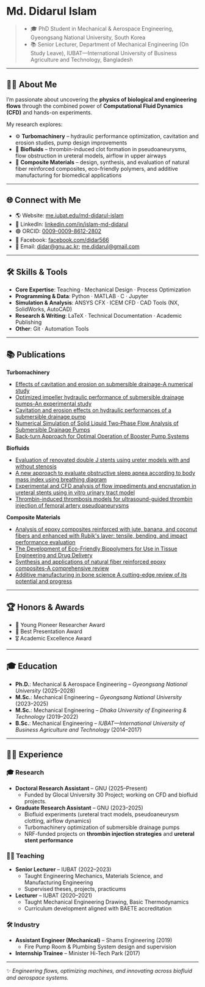 # Md. Didarul Islam  

> - 🎓 PhD Student in Mechanical & Aerospace Engineering, Gyeongsang National University, South Korea 
> - 📚 Senior Lecturer, Department of Mechanical Engineering (On Study Leave), IUBAT—International University of Business Agriculture and Technology, Bangladesh
---

## 👨‍💻 About Me  

I’m passionate about uncovering the **physics of biological and engineering flows** through the combined power of **Computational Fluid Dynamics (CFD)** and hands-on experiments.  

My research explores:  
- ⚙️ **Turbomachinery** – hydraulic performance optimization, cavitation and erosion studies, pump design improvements 
- 🔬 **Biofluids** – thrombin-induced clot formation in pseudoaneurysms, flow obstruction in ureteral models, airflow in upper airways
- 🧵 **Composite Materials** – design, synthesis, and evaluation of natural fiber reinforced composites, eco-friendly polymers, and additive manufacturing for biomedical applications
---

## 🌐 Connect with Me  

- 🌎 Website: [me.iubat.edu/md-didarul-islam](https://me.iubat.edu/md-didarul-islam/)  
- 💼 LinkedIn: [linkedin.com/in/islam-md-didarul](https://www.linkedin.com/in/islam-md-didarul)  
- 🟢 ORCID: [0009-0009-8612-2802](https://orcid.org/0009-0009-8612-2802)  
- 📘 Facebook: [facebook.com/didar566](https://www.facebook.com/didar566)  
- 📧 Email: didar@gnu.ac.kr; me.didarul@gmail.com
---

## 🛠️ Skills & Tools  

- **Core Expertise**: Teaching · Mechanical Design · Process Optimization  
- **Programming & Data**: Python · MATLAB · C · Jupyter  
- **Simulation & Analysis**: ANSYS CFX · ICEM CFD · CAD Tools (NX, SolidWorks, AutoCAD) 
- **Research & Writing**: LaTeX · Technical Documentation · Academic Publishing  
- **Other**: Git · Automation Tools  
---

## 📚 Publications  

**Turbomachinery**
- [Effects of cavitation and erosion on submersible drainage-A numerical study](https://doi.org/10.1063/5.0223126)
- [Optimized impeller hydraulic performance of submersible drainage pumps-An experimental study](https://doi.org/10.1063/5.0243408)
- [Cavitation and erosion effects on hydraulic performances of a submersible drainage pump](https://doi.org/10.1016/j.aej.2024.11.060)
- [Numerical Simulation of Solid Liquid Two‐Phase Flow Analysis of Submersible Drainage Pumps](https://doi.org/10.1002/ird.3119)
- [Back-turn Approach for Optimal Operation of Booster Pump Systems](https://doi.org/10.47176/jafm.18.9.3428)

**Biofluids**
- [Evaluation of renovated double J stents using ureter models with and without stenosis](https://doi.org/10.1007/s00345-024-04920-7)
- [A new approach to evaluate obstructive sleep apnea according to body mass index using breathing diagram](https://doi.org/10.1063/5.0223081)
- [Experimental and CFD analysis of flow impediments and encrustation in ureteral stents using in vitro urinary tract model](https://doi.org/10.1038/s41598-025-04248-1)
- [Thrombin-induced thrombosis models for ultrasound-guided thrombin injection of femoral artery pseudoaneurysms](https://doi.org/10.1063/5.0279546)

**Composite Materials**
- [Analysis of epoxy composites reinforced with jute, banana, and coconut fibers and enhanced with Rubik's layer: tensile, bending, and impact performance evaluation](https://doi.org/10.1016/j.jmbbm.2023.106151)
- [The Development of Eco-Friendly Biopolymers for Use in Tissue Engineering and Drug Delivery](https://doi.org/10.1155/2023/9270064)
- [Synthesis and applications of natural fiber reinforced epoxy composites-A comprehensive review](https://doi.org/10.1002/pls2.10161)
- [Additive manufacturing in bone science A cutting-edge review of its potential and progress](https://doi.org/10.1016/j.medntd.2025.100379)
---

## 🏆 Honors & Awards  

- 🥇 Young Pioneer Researcher Award  
- 🏅 Best Presentation Award  
- 🎖️ Academic Excellence Award
---

## 🎓 Education  

- **Ph.D.**: Mechanical & Aerospace Engineering – *Gyeongsang National University* (2025–2028)  
- **M.Sc.**: Mechanical Engineering – *Gyeongsang National University* (2023–2025)  
- **M.Sc.**: Mechanical Engineering – *Dhaka University of Engineering & Technology* (2019–2022)  
- **B.Sc.**: Mechanical Engineering – *IUBAT—International University of Business Agriculture and Technology* (2014–2017)    
---

## 👨‍🏫 Experience  

### 🎓 Research  
- **Doctoral Research Assistant** – GNU (2025–Present)  
  - Funded by Glocal University 30 Project; working on CFD and biofluid projects.  
- **Graduate Research Assistant** – GNU (2023–2025)  
  - Biofluid experiments (ureteral tract models, pseudoaneurysm clotting, airflow dynamics)  
  - Turbomachinery optimization of submersible drainage pumps  
  - NRF-funded projects on **thrombin injection strategies** and **ureteral stent performance**  

### 👩‍🏫 Teaching  
- **Senior Lecturer** – IUBAT (2022–2023)  
  - Taught Engineering Mechanics, Materials Science, and Manufacturing Engineering
  - Supervised theses, projects, practicums
- **Lecturer** – IUBAT (2020–2021)  
  - Taught Mechanical Engineering Drawing, Basic Thermodynamics  
  - Curriculum development aligned with BAETE accreditation  

### 🛠 Industry  
- **Assistant Engineer (Mechanical)** – Shams Engineering (2019)  
  - Fire Pump Room & Plumbing System design and supervision  
- **Internship Trainee** – Minister Hi-Tech Park (2017)
---

✨ *Engineering flows, optimizing machines, and innovating across biofluid and aerospace systems.*  
